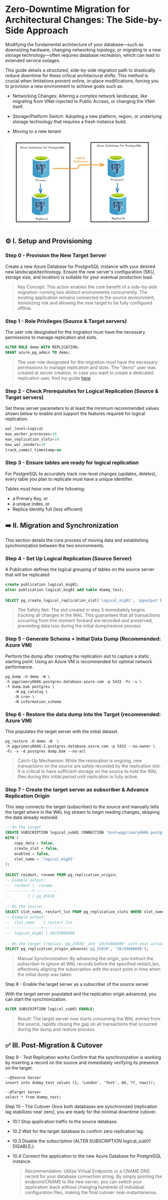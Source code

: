 # Zero-Downtime Migration for Architectural Changes: The Side-by-Side Approach

Modifying the fundamental architecture of your database—such as downsizing hardware, changing networking topology, or migrating to a new storage technology—often requires database recreation, which can lead to extended service outages.

This guide details a structured, side-by-side migration path to drastically reduce downtime for these critical architectural shifts. This method is crucial when limitations prevent online, in-place modifications, forcing you to provision a new environment to achieve goals such as:

- Networking Changes: Altering a complex network landscape, like migrating from VNet-injected to Public Access, or changing the VNet itself.

- Storage/Platform Switch: Adopting a new platform, region, or underlying storage technology that requires a fresh instance build.

- Moving to a new tenant

![Side by Side Migration](Side-by-Side-Migration-general-use-case.jpg)

## ⚙️ I. Setup and Provisioning

### Step 0 - Provision the New Target Server

Create a new Azure Database for PostgreSQL instance with your desired new landscape/technology. Ensure the new server's configuration (SKU, storage size, and location) is suitable for your eventual production load.

>Key Concept: This action enables the core benefit of a side-by-side migration: running two distinct environments concurrently. The existing application remains connected to the source environment, minimizing risk and allowing the new target to be fully configured offline.

### Step 1 - Role Privileges (Source & Target servers)
The user role designated for the migration must have the necessary permissions to manage replication and slots.

```sql
ALTER ROLE demo WITH REPLICATION;
GRANT azure_pg_admin TO demo;
```
> The user role designated for the migration must have the necessary permissions to manage replication and slots. The "demo" user was created at server creation. In case you want to create a dedicated replication user, find my guide [here](https://github.com/berenguel/bi-directional-replication-in-Flexible-Server/blob/main/configuring_replication_user.sql)


### Step 2 - Check Prerequisites for Logical Replication (Source & Target servers)
Set these server parameters to at least the minimum recommended values shown below to enable and support the features required for logical replication.

```sql
wal_level=logical
max_worker_processes=16
max_replication_slots=10
max_wal_senders=10
track_commit_timestamp=on
```

### Step 3 - Ensure tables are ready for logical replication

For PostgreSQL to accurately track row-level changes (updates, deletes), every table you plan to replicate must have a unique identifier.

Tables *must have* one of the following:
- a Primary Key, or
- a unique index, or
- Replica identity full (less efficient)

## ➡️ II. Migration and Synchronization

This section details the core process of moving data and establishing synchronization between the two environments.

### Step 4 - Set Up Logical Replication (Source Server)

A Publication defines the logical grouping of tables on the source server that will be replicated

```sql
create publication logical_mig01;
alter publication logical_mig01 add table dummy_test;

SELECT pg_create_logical_replication_slot('logical_mig01', 'pgoutput');
```
> The Safety Net: The slot created in step 3 immediately begins tracking all changes in the WAL. This guarantees that all transactions occurring from this moment forward are recorded and preserved, preventing data loss during the initial dump/restore process

### Step 5 - Generate Schema + Initial Data Dump (Recommended: Azure VM)

Perform the dump after creating the replication slot to capture a static starting point. Using an Azure VM is recommended for optimal network performance.

```
pg_dump -U demo -W \
-h pgprimary6666.postgres.database.azure.com -p 5432 -Fc -v \
-f dump.bak postgres \
	-N pg_catalog \
	-N cron \
	-N information_schema
```


### Step 6 - Restore the data dump into the Target (recommended: Azure VM)

This populates the target server with the initial dataset.
```
pg_restore -U demo -W  \
-h pgprimary6666-1.postgres.database.azure.com -p 5432 --no-owner \
-Fc -v -d postgres dump.bak --no-acl
```

> Catch-Up Mechanism: While the restoration is ongoing, new transactions on the source are safely recorded by the replication slot. It is critical to have sufficient storage on the source to hold the WAL files during this initial period until replication is fully active.

### Step 7 - Create the target server as subscriber & Advance Replication Origin

This step connects the target (subscriber) to the source and manually tells the target where in the WAL log stream to begin reading changes, skipping the data already restored.

```sql
-- On the target
CREATE SUBSCRIPTION logical_sub01 CONNECTION 'host=pgprimary6666.postgres.database.azure.com port=5432 dbname=postgres user=yyyy password=zzzzzzz' PUBLICATION logical_mig01
WITH (
	copy_data = false,
	create_slot = false,
	enabled = false,
	slot_name = 'logical_mig01'
);

SELECT roident, roname FROM pg_replication_origin;
-- Example output:
--  roident |  roname
-- ---------+----------
--        1 | pg_25910

-- On the source:
SELECT slot_name, restart_lsn FROM pg_replication_slots WHERE slot_name = 'logical_mig01';
-- Example output:
--  slot_name    | restart_lsn
-- -------------+-------------
--  logical_mig01 | 20/9300A690

-- On the target (replace 'pg_25910' and '20/9300A690' with your actual values):
SELECT pg_replication_origin_advance('pg_25910', '20/9300A690');
```

> Manual Synchronization: By advancing the origin, you instruct the subscriber to ignore all WAL records before the specified restart_lsn, effectively aligning the subscription with the exact point in time when the initial dump was taken.

Step 8 - Enable the target server as a subscriber of the source server

With the target server populated and the replication origin advanced, you can start the synchronization.

```sql
ALTER SUBSCRIPTION logical_sub01 ENABLE;
```
> Result: The target server now starts consuming the WAL entries from the source, rapidly closing the gap on all transactions that occurred during the dump and restore process.

## ✅ III. Post-Migration & Cutover

Step 9 - Test Replication works
Confirm that the synchronization is working by inserting a record on the source and immediately verifying its presence on the target.
```
--@Source Server
insert into dummy_test values (1, 'London', 'Test', 66, 77, now());
```
```
--@Target Server
select * from dummy_test;
```

Step 10 - The Cutover
Once both databases are synchronized (replication lag stabilizes near zero), you are ready for the minimal downtime cutover.

- 10.1 Stop application traffic to the source database.

- 10.2 Wait for the target database to confirm zero replication lag.

- 10.3 Disable the subscription (ALTER SUBSCRIPTION logical_sub01 DISABLE;).

- 10.4 Connect the application to the new Azure Database for PostgreSQL instance.
	> Recommendation: Utilize Virtual Endpoints or a CNAME DNS record for your database connection string. By simply pointing the endpoint/CNAME to the new server, you can switch your application stack without changing hundreds of individual configuration files, making the final cutover near-instantaneous.
 
